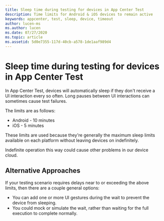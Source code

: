 ```yaml
---
title: Sleep time during testing for devices in App Center Test
description: Time limits for Android & iOS devices to remain active
keywords: appcenter, test, sleep, device, timeout
author: lucen-ms
ms.author: lucen
ms.date: 07/27/2020
ms.topic: article
ms.assetid: 5d0e7355-117d-40cb-a578-1de1aaf989d4 
---
```


# Sleep time during testing for devices in App Center Test
In App Center Test, devices will automatically sleep if they don't receive a UI interaction every so often. Long pauses between UI interactions can sometimes cause test failures. 

The limits are as follows:

- Android - 10 minutes
- iOS - 5 minutes

These limits are used because they're generally the maximum sleep limits available on each platform without leaving devices on indefinitely. 

Indefinite operation this way could cause other problems in our device cloud.

## Alternative Approaches
If your testing scenario requires delays near to or exceeding the above limits, then there are a couple general options:

- You can add one or more UI gestures during the wait to prevent the device from sleeping. 
- You could mock or simulate the wait, rather than waiting for the full execution to complete normally. 